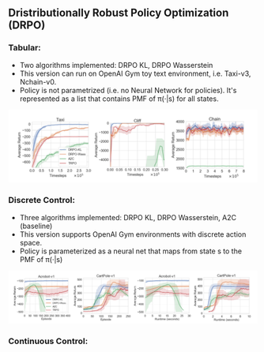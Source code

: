 ## Dristributionally Robust Policy Optimization (DRPO)

### Tabular: 
* Two algorithms implemented: DRPO KL, DRPO Wasserstein
* This version can run on OpenAI Gym toy text environment, i.e. Taxi-v3, Nchain-v0.
* Policy is not parametrized (i.e. no Neural Network for policies). It's represented as a list that contains PMF of π(·|s) for all states. 

![Performance Graph 1](tabular.png?raw=true)

### Discrete Control: 
* Three algorithms implemented: DRPO KL, DRPO Wasserstein, A2C (baseline)
* This version supports OpenAI Gym environments with discrete action space. 
* Policy is parameterized as a neural net that maps from state s to the PMF of π(·|s) 

![Performance Graph 2](discrete.png?raw=true)

### Continuous Control: 
